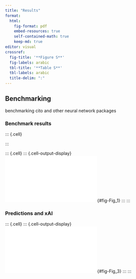 ```yaml
---
title: "Results"
format: 
  html:
    fig-format: pdf
    embed-resources: true
    self-contained-math: true
    keep-md: true
editor: visual
crossref:
  fig-title: '**Figure S**'
  fig-labels: arabic
  tbl-title: '**Table S**'
  tbl-labels: arabic
  title-delim: ":"
---
```






## Benchmarking

benchmarking cito and other neural network packages

### Benchmark results


::: {.cell}

:::

::: {.cell}
::: {.cell-output-display}
![Predictions and ALE of bio9](figures/fig-Fig_1-1.pdf){#fig-Fig_1}
:::
:::


### Predictions and xAI


::: {.cell}
::: {.cell-output-display}
![Predictions and ALE of bio9](figures/fig-Fig_3-1.pdf){#fig-Fig_3}
:::
:::
